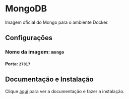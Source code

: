 # MongoDB

Imagem oficial do Mongo para o ambiente Docker.

## Configurações

### Nome da imagem: `mongo`
#### Porta: `27017`

## Documentação e Instalação

Clique [aqui](https://hub.docker.com/_/mongo) para ver a documentação e fazer a instalação.
